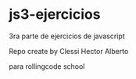 # js3-ejercicios
3ra parte de ejercicios de javascript

Repo create by Clessi Hector Alberto

para rollingcode school
